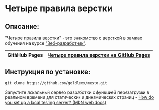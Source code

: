# Четыре правила верстки

## Описание:

"Четыре правила верстки" - это знакомство с версткой в рамках обучения на курсе ["Веб-разработчик"](https://praktikum.yandex.ru/web/).

| **GithHub Pages** | [Четыре правила верстки на GitHub Pages](https://goldlexx.github.io/four-rules/) |
| ----------------- | -------------------------------------------------------------------- |


## Инструкция по установке:

```
git clone https://github.com/goldlexx/mesto.git
```
Запустите локальный сервер разработки с функцией перезагрузки в реальном времени для статических и динамических страниц - [How do you set up a local testing server? (MDN web docs)](https://developer.mozilla.org/en-US/docs/Learn/Common_questions/set_up_a_local_testing_server)









